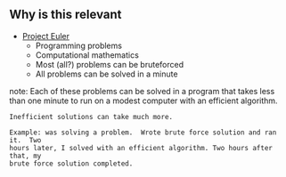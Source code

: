 ##  Why is this relevant

* [Project Euler](https://projecteuler.net/)
  * Programming problems
  * Computational mathematics
  * Most (all?) problems can be bruteforced
  * All problems can be solved in a minute

note:
    Each of these problems can be solved in a program that takes less than one
    minute to run on a modest computer with an efficient algorithm.

    Inefficient solutions can take much more.

    Example: was solving a problem.  Wrote brute force solution and ran it.  Two
    hours later, I solved with an efficient algorithm. Two hours after that, my
    brute force solution completed.
